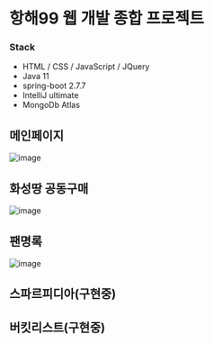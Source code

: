 # 항해99 웹 개발 종합 프로젝트

### Stack
+ HTML / CSS / JavaScript / JQuery
+ Java 11
+ spring-boot 2.7.7
+ IntelliJ ultimate
+ MongoDb Atlas 

## 메인페이지
![image](https://user-images.githubusercontent.com/72076023/209486430-c88da9e5-f6c4-45b5-818c-3cd81be64704.png)
## 화성땅 공동구매
![image](https://user-images.githubusercontent.com/72076023/209486477-56ceb4f5-a410-4871-bd2a-374fc73d8901.png)
## 팬명록
![image](https://user-images.githubusercontent.com/72076023/209684686-7f0a8fad-324a-4a40-97ed-56944cf4e78d.png)

## 스파르피디아(구현중)

## 버킷리스트(구현중)

